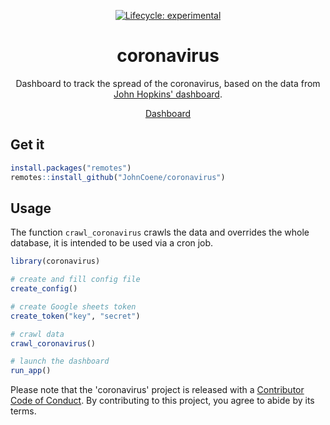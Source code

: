 <div align="center">

<!-- badges: start -->
[![Lifecycle: experimental](https://img.shields.io/badge/lifecycle-experimental-orange.svg)](https://www.tidyverse.org/lifecycle/#experimental)
<!-- badges: end -->

# coronavirus

Dashboard to track the spread of the coronavirus, based on the data from [John Hopkins' dashboard](https://gisanddata.maps.arcgis.com/apps/opsdashboard/index.html#/bda7594740fd40299423467b48e9ecf6).

[Dashboard](https://shiny.john-coene/coronavirus)

</div>

## Get it

``` r
install.packages("remotes")
remotes::install_github("JohnCoene/coronavirus")
```

## Usage

The function `crawl_coronavirus` crawls the data and overrides the whole database, it is intended to be used via a cron job.

``` r
library(coronavirus)

# create and fill config file
create_config()

# create Google sheets token
create_token("key", "secret")

# crawl data
crawl_coronavirus()

# launch the dashboard
run_app()
```

Please note that the 'coronavirus' project is released with a [Contributor Code of Conduct](CODE_OF_CONDUCT.md). By contributing to this project, you agree to abide by its terms.